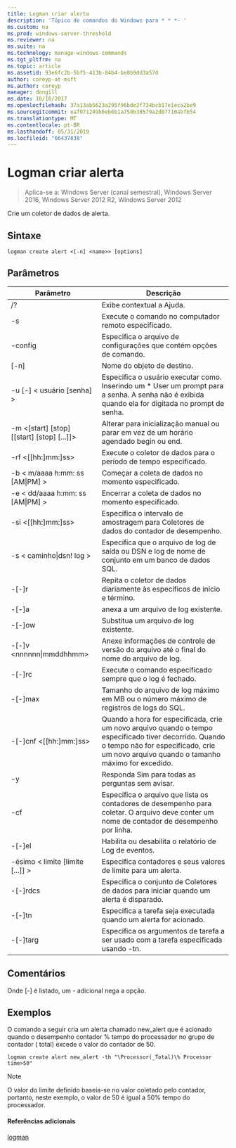 ```yaml
---
title: Logman criar alerta
description: 'Tópico de comandos do Windows para * * *- '
ms.custom: na
ms.prod: windows-server-threshold
ms.reviewer: na
ms.suite: na
ms.technology: manage-windows-commands
ms.tgt_pltfrm: na
ms.topic: article
ms.assetid: 93e6fc2b-5bf5-413b-84b4-be8b9dd3a57d
author: coreyp-at-msft
ms.author: coreyp
manager: dongill
ms.date: 10/16/2017
ms.openlocfilehash: 37a13ab5623a295f96bde2f734bcb17e1eca2be9
ms.sourcegitcommit: eaf071249b6eb6b1a758b38579a2d87710abfb54
ms.translationtype: MT
ms.contentlocale: pt-BR
ms.lasthandoff: 05/31/2019
ms.locfileid: "66437838"
---
```

# <a name="logman-create-alert"></a>Logman criar alerta

>Aplica-se a: Windows Server (canal semestral), Windows Server 2016, Windows Server 2012 R2, Windows Server 2012

Crie um coletor de dados de alerta.  

## <a name="syntax"></a>Sintaxe  
```  
logman create alert <[-n] <name>> [options]  
```  
## <a name="parameters"></a>Parâmetros  

|                 Parâmetro                  |                                                                               Descrição                                                                               |
|--------------------------------------------|-------------------------------------------------------------------------------------------------------------------------------------------------------------------------|
|                     /?                     |                                                                    Exibe contextual a Ajuda.                                                                     |
|             -s <computer name>             |                                                          Execute o comando no computador remoto especificado.                                                          |
|              -config <value>               |                                                         Especifica o arquivo de configurações que contém opções de comando.                                                         |
|                [-n] <name>                 |                                                                       Nome do objeto de destino.                                                                        |
|          -u [-] < usuário [senha] >           | Especifica o usuário executar como. Inserindo um \* User um prompt para a senha. A senha não é exibida quando ela for digitada no prompt de senha. |
| -m <[start] [stop] [[start] [stop] [...]]> |                                                Alterar para inicialização manual ou parar em vez de um horário agendado begin ou end.                                                 |
|             -rf <[[hh:]mm:]ss>             |                                                        Execute o coletor de dados para o período de tempo especificado.                                                         |
|     -b < m/aaaa h:mm: ss [AM&#124;PM] >      |                                                              Começar a coleta de dados no momento especificado.                                                               |
|     -e < dd/aaaa h:mm: ss [AM&#124;PM] >      |                                                               Encerrar a coleta de dados no momento especificado.                                                                |
|             -si <[[hh:]mm:]ss>             |                                                 Especifica o intervalo de amostragem para Coletores de dados do contador de desempenho.                                                  |
|           -s < caminho&#124;dsn! log >           |                                              Especifica que o arquivo de log de saída ou DSN e log de nome de conjunto em um banco de dados SQL.                                               |
|                   -[-]r                    |                                                  Repita o coletor de dados diariamente às específicos de início e término.                                                  |
|                   -[-]a                    |                                                                     anexa a um arquivo de log existente.                                                                     |
|                   -[-]ow                   |                                                                     Substitua um arquivo de log existente.                                                                     |
|        -[-]v <nnnnnn&#124;mmddhhmm>        |                                                   Anexe informações de controle de versão do arquivo até o final do nome do arquivo de log.                                                   |
|               -[-]rc <task>                |                                                         Execute o comando especificado sempre que o log é fechado.                                                          |
|              -[-]max <value>               |                                                 Tamanho do arquivo de log máximo em MB ou o número máximo de registros de logs do SQL.                                                  |
|           -[-]cnf <[[hh:]mm:]ss>           |     Quando a hora for especificada, crie um novo arquivo quando o tempo especificado tiver decorrido. Quando o tempo não for especificado, crie um novo arquivo quando o tamanho máximo for excedido.     |
|                     -y                     |                                                             Responda Sim para todas as perguntas sem avisar.                                                              |
|               -cf <filename>               |                       Especifica o arquivo que lista os contadores de desempenho para coletar. O arquivo deve conter um nome de contador de desempenho por linha.                        |
|                   -[-]el                   |                                                                Habilita ou desabilita o relatório de Log de eventos.                                                                 |
|     -ésimo < limite [limite [...]] >      |                                                        Especifica contadores e seus valores de limite para um alerta.                                                        |
|              -[-]rdcs <name>               |                                                     Especifica o conjunto de Coletores de dados para iniciar quando um alerta é disparado.                                                      |
|               -[-]tn <task>                |                                                             Especifica a tarefa seja executada quando um alerta for acionado.                                                              |
|            -[-]targ <argument>             |                                               Especifica os argumentos de tarefa a ser usado com a tarefa especificada usando -tn.                                                |

## <a name="remarks"></a>Comentários  
Onde [-] é listado, um - adicional nega a opção.  
## <a name="BKMK_examples"></a>Exemplos  
O comando a seguir cria um alerta chamado new_alert que é acionado quando o desempenho contador % tempo do processador no grupo de contador ( total) excede o valor do contador de 50.  
```  
logman create alert new_alert -th "\Processor(_Total)\% Processor time>50"  
```  
> [!NOTE]
> O valor do limite definido baseia-se no valor coletado pelo contador, portanto, neste exemplo, o valor de 50 é igual a 50% tempo do processador.  
> #### <a name="additional-references"></a>Referências adicionais  
> [logman](logman.md)  
